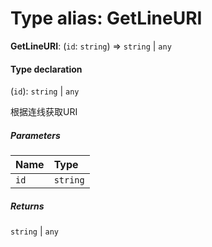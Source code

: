 # Type alias: GetLineURI

**GetLineURI**: (`id`: `string`) => `string` | `any`

#### Type declaration

(`id`): `string` | `any`

根据连线获取URI

##### Parameters

| Name | Type |
| :------ | :------ |
| `id` | `string` |

##### Returns

`string` | `any`
